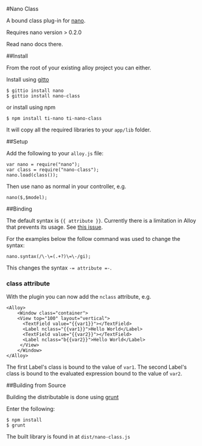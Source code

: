 #Nano Class 

A bound class plug-in for [nano](https://github.com/dbankier/nano).

Requires nano version > 0.2.0

Read nano docs there.

##Install

From the root of your existing alloy project you can either.

Install using [gitto](http://gitt.io/)

~~~
$ gittio install nano
$ gittio install nano-class
~~~

or install using npm

~~~
$ npm install ti-nano ti-nano-class
~~~

It will copy all the required libraries to your `app/lib` folder.

##Setup

Add the following to your `alloy.js` file:

~~~
var nano = require("nano");
var class = require("nano-class");
nano.load(class());
~~~

Then use nano as normal in your controller, e.g.

~~~
nano($,$model);
~~~

##Binding

The default syntax is `{{ attribute }}`. Currently there is a limitation in Alloy that prevents its usage.
See [this issue](https://github.com/dbankier/nano/issues/1).

For the examples below the follow command was used to change the syntax:

~~~
nano.syntax(/\-\=(.+?)\=\-/gi);
~~~

This changes the syntax `-= attribute =-`. 

### class attribute 

With the plugin you can now add the `nclass` attribute, e.g.

~~~
<Alloy>
	<Window class="container">
    <View top="100" layout="vertical">
      <TextField value="{{var1}}"></TextField>
      <Label nclass="{{var1}}">Hello World</Label>
      <TextField value="{{var2}}"></TextField>
      <Label nclass="b{{var2}}">Hello World</Label>
     </View>
	</Window>
</Alloy>
~~~

The first Label's class is bound to the value of `var1`.
The second Label's class is bound to the evaluated expression bound to the value of `var2`.


##Building from Source

Building the distributable is done using [grunt](http://gruntjs.com/)

Enter the following:

~~~
$ npm install
$ grunt
~~~

The built library is found in at `dist/nano-class.js`


